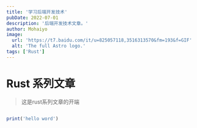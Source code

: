 ```yaml
---
title: '学习后端开发技术'
pubDate: 2022-07-01
description: '后端开发技术文章。'
author: Mohaiyo
image:
  url: 'https://t7.baidu.com/it/u=825057118,3516313570&fm=193&f=GIF'
  alt: 'The full Astro logo.'
tags: ['Rust']
---
```


# Rust 系列文章

> 这是rust系列文章的开端

```ruby

print('hello word')
```
